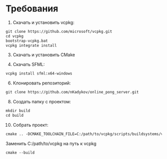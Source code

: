 # Требования
1. Скачать и установить vcpkg:
```markdown
git clone https://github.com/microsoft/vcpkg.git
cd vcpkg
bootstrap-vcpkg.bat
vcpkg integrate install
```

3. Скачать и установить CMake

4. Скачать SFML:
```markdown
vcpkg install sfml:x64-windows
```

6. Клонировать репозиторий:
```markdown
git clone https://github.com/nKadykov/online_pong_server.git
```

8. Создать папку с проектом:
```markdown
mkdir build
cd build
```

10. Собрать проект:
```markdown
cmake .. -DCMAKE_TOOLCHAIN_FILE=C:/path/to/vcpkg/scripts/buildsystems/vcpkg.cmake
```
Заменить C:/path/to/vcpkg на путь к vcpkg
```markdown
cmake --build
```

